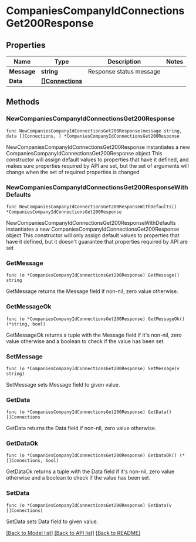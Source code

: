# CompaniesCompanyIdConnectionsGet200Response

## Properties

Name | Type | Description | Notes
------------ | ------------- | ------------- | -------------
**Message** | **string** | Response status message | 
**Data** | [**[]Connections**](Connections.md) |  | 

## Methods

### NewCompaniesCompanyIdConnectionsGet200Response

`func NewCompaniesCompanyIdConnectionsGet200Response(message string, data []Connections, ) *CompaniesCompanyIdConnectionsGet200Response`

NewCompaniesCompanyIdConnectionsGet200Response instantiates a new CompaniesCompanyIdConnectionsGet200Response object
This constructor will assign default values to properties that have it defined,
and makes sure properties required by API are set, but the set of arguments
will change when the set of required properties is changed

### NewCompaniesCompanyIdConnectionsGet200ResponseWithDefaults

`func NewCompaniesCompanyIdConnectionsGet200ResponseWithDefaults() *CompaniesCompanyIdConnectionsGet200Response`

NewCompaniesCompanyIdConnectionsGet200ResponseWithDefaults instantiates a new CompaniesCompanyIdConnectionsGet200Response object
This constructor will only assign default values to properties that have it defined,
but it doesn't guarantee that properties required by API are set

### GetMessage

`func (o *CompaniesCompanyIdConnectionsGet200Response) GetMessage() string`

GetMessage returns the Message field if non-nil, zero value otherwise.

### GetMessageOk

`func (o *CompaniesCompanyIdConnectionsGet200Response) GetMessageOk() (*string, bool)`

GetMessageOk returns a tuple with the Message field if it's non-nil, zero value otherwise
and a boolean to check if the value has been set.

### SetMessage

`func (o *CompaniesCompanyIdConnectionsGet200Response) SetMessage(v string)`

SetMessage sets Message field to given value.


### GetData

`func (o *CompaniesCompanyIdConnectionsGet200Response) GetData() []Connections`

GetData returns the Data field if non-nil, zero value otherwise.

### GetDataOk

`func (o *CompaniesCompanyIdConnectionsGet200Response) GetDataOk() (*[]Connections, bool)`

GetDataOk returns a tuple with the Data field if it's non-nil, zero value otherwise
and a boolean to check if the value has been set.

### SetData

`func (o *CompaniesCompanyIdConnectionsGet200Response) SetData(v []Connections)`

SetData sets Data field to given value.



[[Back to Model list]](../README.md#documentation-for-models) [[Back to API list]](../README.md#documentation-for-api-endpoints) [[Back to README]](../README.md)


